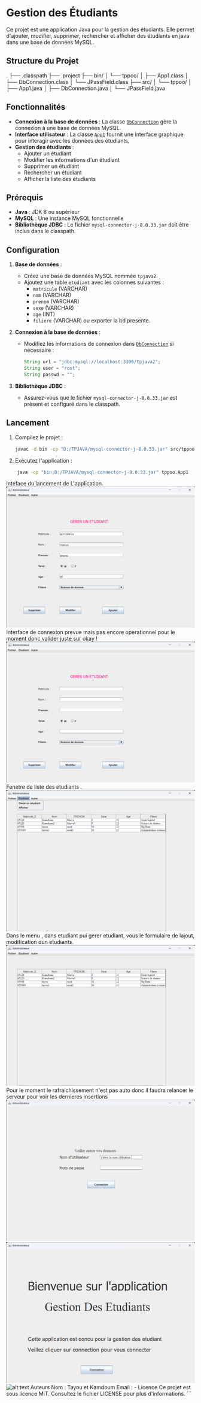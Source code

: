 # Gestion des Étudiants

Ce projet est une application Java pour la gestion des étudiants. Elle permet d'ajouter, modifier, supprimer, rechercher et afficher des étudiants en java dans une base de données MySQL.

## Structure du Projet

. ├── .classpath ├── .project ├── bin/ │ └── tppoo/ │ ├── App1.class │ ├── DbConnection.class │ └── JPassField.class ├── src/ │ └── tppoo/ │ ├── App1.java │ ├── DbConnection.java │ └── JPassField.java

## Fonctionnalités

- **Connexion à la base de données** : La classe [`DbConnection`](src/tppoo/DbConnection.java) gère la connexion à une base de données MySQL.
- **Interface utilisateur** : La classe [`App1`](src/tppoo/App1.java) fournit une interface graphique pour interagir avec les données des étudiants.
- **Gestion des étudiants** :
  - Ajouter un étudiant
  - Modifier les informations d'un étudiant
  - Supprimer un étudiant
  - Rechercher un étudiant
  - Afficher la liste des étudiants

## Prérequis

- **Java** : JDK 8 ou supérieur
- **MySQL** : Une instance MySQL fonctionnelle
- **Bibliothèque JDBC** : Le fichier `mysql-connector-j-8.0.33.jar` doit être inclus dans le classpath.

## Configuration

1. **Base de données** :
   - Créez une base de données MySQL nommée `tpjava2`.
   - Ajoutez une table `etudiant` avec les colonnes suivantes :
     - `matricule` (VARCHAR)
     - `nom` (VARCHAR)
     - `prenom` (VARCHAR)
     - `sexe` (VARCHAR)
     - `age` (INT)
     - `filiere` (VARCHAR)
   ou exporter la bd presente.
2. **Connexion à la base de données** :
   - Modifiez les informations de connexion dans [`DbConnection`](src/tppoo/DbConnection.java) si nécessaire :
     ```java
     String url = "jdbc:mysql://localhost:3306/tpjava2";
     String user = "root";
     String passwd = "";
     ```

3. **Bibliothèque JDBC** :
   - Assurez-vous que le fichier `mysql-connector-j-8.0.33.jar` est présent et configuré dans le classpath.

## Lancement

1. Compilez le projet :
   ```bash
   javac -d bin -cp "D:/TPJAVA/mysql-connector-j-8.0.33.jar" src/tppoo/*.java
2. Exécutez l'application :
```bat
    java -cp "bin;D:/TPJAVA/mysql-connector-j-8.0.33.jar" tppoo.App1
```
Inteface du lancement de L'application.
![alt text](<Administrateur 21_04_2025 19_17_35.png>) 
Interface de connexion prevue mais pas encore operationnel pour le moment donc valider juste sur okay !
![alt text](<Administrateur 21_04_2025 19_16_35.png>) 
Fenetre de liste des etudiants  .
![alt text](<Administrateur 21_04_2025 19_16_29.png>) 
Dans le menu , dans etudiant pui gerer etudiant, vous le formulaire de lajout, modification dun etudiants.
![alt text](<Administrateur 21_04_2025 19_16_17.png>) 
Pour le moment le rafraichissement n'est pas auto donc il faudra relancer le serveur pour voir les dernieres insertions
![alt text](<Administrateur 21_04_2025 19_15_32.png>) 
![alt text](<Administrateur 21_04_2025 19_15_21.png>) 
![alt text](<App1.java - TPJAVA2 - Visual Studio Code 21_04_2025 19_14_56.png>)
    Auteurs
Nom : Tayou et Kamdoum
Email : -
Licence
Ce projet est sous licence MIT. Consultez le fichier LICENSE pour plus d'informations. ```